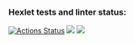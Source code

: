 ### Hexlet tests and linter status:
[![Actions Status](https://github.com/k3pz34rand/frontend-project-lvl1/workflows/hexlet-check/badge.svg)](https://github.com/k3pz34rand/frontend-project-lvl1/actions)
<a href="https://codeclimate.com/github/k3pz34rand/frontend-project-lvl1/maintainability"><img src="https://api.codeclimate.com/v1/badges/9d8e7c4e6f321828ad71/maintainability" /></a>
<a href="https://codeclimate.com/github/k3pz34rand/frontend-project-lvl1/test_coverage"><img src="https://api.codeclimate.com/v1/badges/9d8e7c4e6f321828ad71/test_coverage" /></a>
